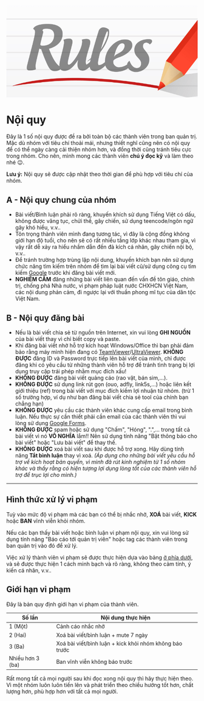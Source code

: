 ![Nội quy](banner1.png)

# Nội quy

Đây là 1 số nội quy được đề ra bởi toàn bộ các thành viên trong ban quản trị. Mặc dù nhóm với tiêu chí thoải mái, nhưng thiết nghĩ cũng nên có nội quy để có thể ngày càng cải thiện nhóm hơn, và đồng thời cũng tránh tiêu cực trong nhóm. Cho nên, mình mong các thành viên **chú ý đọc kỹ** và làm theo nhé :wink:.

**Lưu ý:** Nội quy sẽ được cập nhật theo thời gian để phù hợp với tiêu chí của nhóm.

## A - Nội quy chung của nhóm

* Bài viết/Bình luận phải rõ ràng, khuyến khích sử dụng Tiếng Việt có dấu, không được văng tục, chửi thề, gây chiến, sử dụng teencode/ngôn ngữ gây khó hiểu, v.v..
* Tôn trọng thành viên mình đang tương tác, vì đây là cộng đồng không giới hạn độ tuổi, cho nên sẽ có rất nhiều tầng lớp khác nhau tham gia, vì vậy rất dễ xảy ra hiểu nhầm dẫn đến đả kích cá nhân, gây chiến nội bộ, v.v..
* Để tránh trường hợp trùng lặp nội dung, khuyến khích bạn nên sử dụng chức năng tìm kiếm trên nhóm để tìm lại bài viết cũ/sử dụng công cụ tìm kiếm [Google](https://www.google.com/) trước khi đăng bài viết mới.
* **NGHIÊM CẤM** đăng những bài viết liên quan đến vấn đề tôn giáo, chính trị, chống phá Nhà nước, vi phạm pháp luật nước CHXHCN Việt Nam, các nội dung phản cảm, đi ngược lại với thuần phong mĩ tục của dân tộc Việt Nam.

## B - Nội quy đăng bài

* Nếu là bài viết chia sẻ từ nguồn trên Internet, xin vui lòng **GHI NGUỒN** của bài viết thay vì chỉ biết copy và paste.
* Khi đăng bài viết nhờ hỗ trợ kích hoạt Windows/Office thì bạn phải đảm bảo rằng máy mình hiện đang có [TeamViewer](https://download.teamviewer.com/full)/[UltraViewer](https://ultraviewer.net/en/UltraViewer_setup_6.1_en.exe). **KHÔNG ĐƯỢC** đăng ID và Password trực tiếp lên bài viết của mình, chỉ được đăng khi có yêu cầu từ những thành viên hỗ trợ để tránh tình trạng bị lợi dụng truy cập trái phép nhằm mục đích xấu!
* **KHÔNG ĐƯỢC** đăng bài viết quảng cáo (rao vặt, bán sim,...).
* **KHÔNG ĐƯỢC** sử dụng link rút gọn (ouo, adfly, link5s,...) hoặc liên kết giới thiệu (ref) trong bài viết với mục đích kiếm lợi nhuận từ nhóm. (trừ 1 số trường hợp, ví dụ như bạn đăng bài viết chia sẻ tool của chính bạn chẳng hạn)
* **KHÔNG ĐƯỢC** yêu cầu các thành viên khác cung cấp email trong bình luận. Nếu thực sự cần thiết phải cần email của các thành viên thì vui lòng sử dụng [Google Forms](https://docs.google.com/forms).
* **KHÔNG ĐƯỢC** spam hoặc sử dụng "Chấm", "Hóng", ".",... trong tất cả bài viết vì nó **VÔ NGHĨA** lắm!! Nên sử dụng tính năng "Bật thông báo cho bài viết" hoặc "Lưu bài viết" để thay thế.
* **KHÔNG ĐƯỢC** xoá bài viết sau khi được hỗ trợ xong. Hãy dùng tính năng **Tắt bình luận** thay vì xoá. *(Áp dụng cho những bài viết yêu cầu hỗ trợ về kích hoạt bản quyền, vì mình đã rút kinh nghiệm từ 1 số nhóm khác và thấy rằng có hiện tượng lợi dụng lòng tốt của các thành viên hỗ trợ để trục lợi cho mình.)*

---

## Hình thức xử lý vi phạm

Tuỳ vào mức độ vi phạm mà các bạn có thể bị nhắc nhở, **XOÁ** bài viết, **KICK** hoặc **BAN** vĩnh viễn khỏi nhóm.

Nếu các bạn thấy bài viết hoặc bình luận vi phạm nội quy, xin vui lòng sử dụng tính năng "Báo cáo tới quản trị viên" hoặc tag các thành viên trong ban quản trị vào đó để xử lý.

Việc xử lý thành viên vi phạm sẽ được thực hiện dựa vào bảng [ở phía dưới](#giới-hạn-vi-phạm), và sẽ được thực hiện 1 cách minh bạch và rõ ràng, không theo cảm tính, ý kiến cá nhân, v.v..

## Giới hạn vi phạm

Đây là bản quy định giới hạn vi phạm của thành viên.

Số lần | Nội dung thực hiện
-------|-------------------
1 (Một) | Cảnh cáo nhắc nhở
2 (Hai) | Xoá bài viết/bình luận + mute 7 ngày
3 (Ba) | Xoá bài viết/bình luận + kick khỏi nhóm không báo trước
Nhiều hơn 3 (ba) | Ban vĩnh viễn không báo trước

Rất mong tất cả mọi người sau khi đọc xong nội quy thì hãy thực hiện theo. Vì một  nhóm luôn luôn tiến lên và phát triển theo chiều hướng tốt hơn, chất lượng hơn, phù hợp hơn với tất cả mọi người.